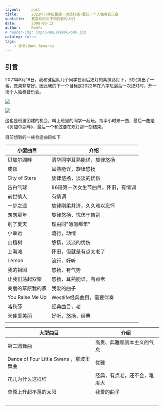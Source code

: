 ```yaml
---
layout:     post
title:      2022年八字班最后一次熄灯夜-暨任一个人独奏音乐会
subtitle:   我喜欢的曲子和我爱的人们
date:       2000-08-13
author:     RenYi
# header-img: img/SwanLake900x600.jpg
catalog: false
tags:
    - 读书/Book Remarks
---
```


## 引言

2021年8月19日，我和键盘队几个同学在雨后熄灯的紫操路灯下，即兴演出了一番，效果非常好。因此我的下一个目标是2022年在八字班最后一次熄灯时，开一场个人独奏音乐会。

![](https://nmrenyi.github.io/img/Improvising20210819-1.jpg)

![](https://nmrenyi.github.io/img/Improvising20210819-2.jpg)

这也是班里团建的机会，叫上班里的同学一起玩。每半小时来一曲，最后一曲是《贝加尔湖畔》，最后一个和弦要在熄灯那一刻结束。

目前想到的一些合适曲目如下

| 小型曲目         | 介绍                               |
| ---------------- | ---------------------------------- |
| 贝加尔湖畔       | 清华同学耳熟能详，旋律悠扬         |
| 成都             | 耳熟能详，旋律悠扬                 |
| City of Stars    | 旋律悠扬，淡淡的忧伤               |
| 告白气球         | 86班第一次女生节曲目，怀旧，有情调 |
| 前世情人         | 有情调                             |
| 一步之遥         | 旋律刚柔并济，久久难以忘怀         |
| 匆匆那年         | 旋律悠扬，忧伤于告别               |
| 别了夏天         | 理由同"匆匆那年"                   |
| 小幸运           | 流行，动情                         |
| 山楂树           | 悠扬，淡淡的忧伤                   |
| 上海滩           | 怀旧，但就是有点太老了             |
| Lemon            | 流行，好听                         |
| 我的祖国         | 悠扬，有气势                       |
| 让我们荡起双桨   | 悠扬，耳熟能详，有点老             |
| 美丽的草原我的家 | 我爱的曲子                         |
| You Raise Me Up  | Westlife经典曲目，需要伴奏         |
| 喀秋莎           | 经典曲目，老                       |
| 天使爱美丽       | 好听，悠扬，经典                   |
|                  |                                    |

| 大型曲目                                | 介绍                         |
| --------------------------------------- | ---------------------------- |
| 第二圆舞曲                              | 高贵、典雅和资本主义的气息   |
| Dance of Four Little Swans ，拿波里舞曲 | 优雅                         |
| 花儿为什么这样红                        | 经典，有点老，还不会，难度大 |
| 草原上升起不落的太阳                    | 我爱的曲子                   |
|                                         |                              |
|                                         |                              |
|                                         |                              |
|                                         |                              |
|                                         |                              |

